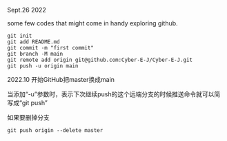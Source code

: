 
Sept.26 2022

some few codes that might come in handy exploring github.



```
git init
git add README.md
git commit -m "first commit"
git branch -M main
git remote add origin git@github.com:Cyber-E-J/Cyber-E-J.git
git push -u origin main
```

2022.10 开始GitHub把master换成main

当添加“-u”参数时，表示下次继续push的这个远端分支的时候推送命令就可以简写成“git push”





如果要删掉分支

```
git push origin --delete master 
```

